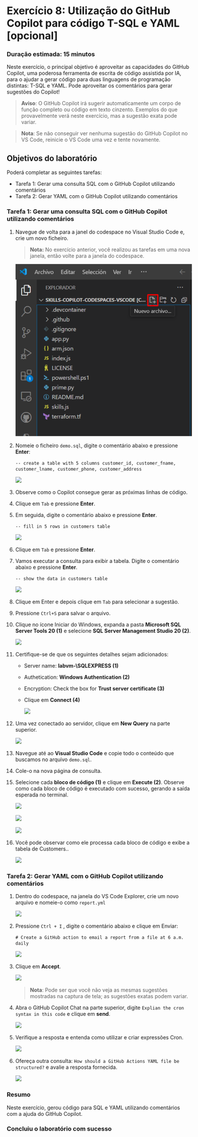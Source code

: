 # Exercício 8: Utilização do GitHub Copilot para código T-SQL e YAML [opcional]

### Duração estimada: 15 minutos

Neste exercício, o principal objetivo é aproveitar as capacidades do GitHub Copilot, uma poderosa ferramenta de escrita de código assistida por IA, para o ajudar a gerar código para duas linguagens de programação distintas: T-SQL e YAML. Pode aproveitar os comentários para gerar sugestões do Copilot!

>**Aviso**: O GitHub Copilot irá sugerir automaticamente um corpo de função completo ou código em texto cinzento. Exemplos do que provavelmente verá neste exercício, mas a sugestão exata pode variar.

>**Nota**: Se não conseguir ver nenhuma sugestão do GitHub Copilot no VS Code, reinicie o VS Code uma vez e tente novamente.

## Objetivos do laboratório

Poderá completar as seguintes tarefas:

- Tarefa 1: Gerar uma consulta SQL com o GitHub Copilot utilizando comentários
- Tarefa 2: Gerar YAML com o GitHub Copilot utilizando comentários


### Tarefa 1: Gerar uma consulta SQL com o GitHub Copilot utilizando comentários

1. Navegue de volta para a janel do codespace no Visual Studio Code e, crie um novo ficheiro.

   >**Nota:** No exercício anterior, você realizou as tarefas em uma nova janela, então volte para a janela do codespace.

   ![](../../media/chat-code-new.png)

1. Nomeie o ficheiro `demo.sql`, digite o comentário abaixo e pressione **Enter**:

    ```
    -- create a table with 5 columns customer_id, customer_fname, customer_lname, customer_phone, customer_address
    ```

    ![](../media/c34.png)   

1. Observe como o Copilot consegue gerar as próximas linhas de código.

1. Clique em `Tab` e pressione **Enter**.

1. Em seguida, digite o comentário abaixo e pressione **Enter**.

   ```
   -- fill in 5 rows in customers table
   ```

    ![](../media/c35.png)   

1. Clique em `Tab` e pressione **Enter**.

1. Vamos executar a consulta para exibir a tabela. Digite o comentário abaixo e pressione **Enter**.

   ```
   -- show the data in customers table
   ```

    ![](../media/c36.png)   

1. Clique em Enter e depois clique em `Tab` para selecionar a sugestão.

1. Pressione `Ctrl+S` para salvar o arquivo.

1. Clique no ícone Iniciar do Windows, expanda a pasta **Microsoft SQL Server Tools 20 (1)** e selecione **SQL Server Management Studio 20 (2)**.

   ![](../media/hub106.png)

1. Certifique-se de que os seguintes detalhes sejam adicionados:

   - Server name: **labvm-<inject key="Deployment-id" enableCopy="false"/>\SQLEXPRESS (1)**
   - Authetication: **Windows Authentication (2)**
   - Encryption: Check the box for **Trust server certificate (3)**
   - Clique em **Connect (4)**

       ![](../media/hub115.png)
     
1. Uma vez conectado ao servidor, clique em **New Query** na parte superior.

   ![](../media/hub110.png)

1. Navegue até ao **Visual Studio Code** e copie todo o conteúdo que buscamos no arquivo `demo.sql`.

1. Cole-o na nova página de consulta.

1. Selecione cada **bloco de código (1)** e clique em **Execute (2)**. Observe como cada bloco de código é executado com sucesso, gerando a saída esperada no terminal.

   ![](../media/hub111.png)

   ![](../media/hub112.png)

   ![](../media/hub113.png)
   
1. Você pode observar como ele processa cada bloco de código e exibe a tabela de Customers..

   ![](../media/hub40.png)   


### Tarefa 2: Gerar YAML com o GitHub Copilot utilizando comentários

1. Dentro do codespace, na janela do VS Code Explorer, crie um novo arquivo e nomeie-o como `report.yml`

    ![](../media/chat-code-new.png)

1. Pressione `Ctrl + I` , digite o comentário abaixo e clique em Enviar:

   ```
   # Create a GitHub action to email a report from a file at 6 a.m. daily
   ```
   ![](../media/hub9.png)

1. Clique em **Accept**.

   ![](../media/hub8.png)

      > **Nota**: Pode ser que você não veja as mesmas sugestões mostradas na captura de tela; as sugestões exatas podem variar.

1. Abra o GitHub Copilot Chat na parte superior, digite `Explian the cron syntax in this code` e clique em **send**.

      ![](../media/hub10.png)
   
1. Verifique a resposta e entenda como utilizar e criar expressões Cron.

      ![](../media/hub11.png)

1. Ofereça outra consulta: `How should a GitHub Actions YAML file be structured?` e avalie a resposta fornecida.

   ![](../media/c41.png)



### Resumo

Neste exercício, gerou código para SQL e YAML utilizando comentários com a ajuda do GitHub Copilot.

### Concluiu o laboratório com sucesso
